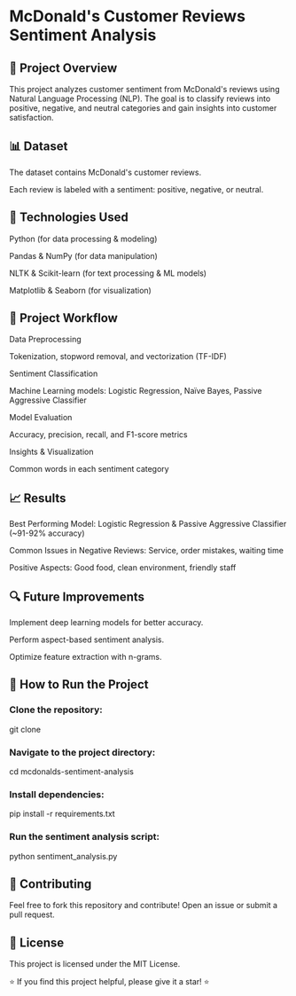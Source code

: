 # McDonald's Customer Reviews Sentiment Analysis

## 📌 Project Overview

This project analyzes customer sentiment from McDonald's reviews using Natural Language Processing (NLP). The goal is to classify reviews into positive, negative, and neutral categories and gain insights into customer satisfaction.

## 📊 Dataset

The dataset contains McDonald's customer reviews.

Each review is labeled with a sentiment: positive, negative, or neutral.

## 🔧 Technologies Used

Python (for data processing & modeling)

Pandas & NumPy (for data manipulation)

NLTK & Scikit-learn (for text processing & ML models)

Matplotlib & Seaborn (for visualization)

## 🚀 Project Workflow

Data Preprocessing

Tokenization, stopword removal, and vectorization (TF-IDF)

Sentiment Classification

Machine Learning models: Logistic Regression, Naïve Bayes, Passive Aggressive Classifier

Model Evaluation

Accuracy, precision, recall, and F1-score metrics

Insights & Visualization

Common words in each sentiment category

## 📈 Results

Best Performing Model: Logistic Regression & Passive Aggressive Classifier (~91-92% accuracy)

Common Issues in Negative Reviews: Service, order mistakes, waiting time

Positive Aspects: Good food, clean environment, friendly staff

## 🔍 Future Improvements

Implement deep learning models for better accuracy.

Perform aspect-based sentiment analysis.

Optimize feature extraction with n-grams.

## 📂 How to Run the Project

### Clone the repository:<br>

git clone 

### Navigate to the project directory:<br>

cd mcdonalds-sentiment-analysis

### Install dependencies:<br>

pip install -r requirements.txt

### Run the sentiment analysis script:<br>

python sentiment_analysis.py

## 🤝 Contributing

Feel free to fork this repository and contribute! Open an issue or submit a pull request.

## 📜 License

This project is licensed under the MIT License.

⭐ If you find this project helpful, please give it a star! ⭐

